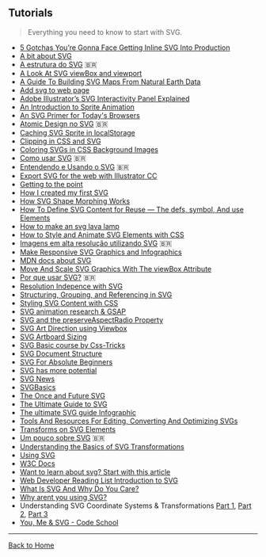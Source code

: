 ## Tutorials

> Everything you need to know to start with SVG.

- [5 Gotchas You’re Gonna Face Getting Inline SVG Into Production](https://css-tricks.com/gotchas-on-getting-svg-into-production/)
- [A bit about SVG](http://seesparkbox.com/foundry/a_bit_about_svg)
- [A estrutura do SVG](http://willianjusten.com.br/a-estrutura-do-svg/) 🇧🇷 
- [A Look At SVG viewBox and viewport](http://jonibologna.com/svg-viewbox-and-viewport/)
- [A Guide To Building SVG Maps From Natural Earth Data](http://www.smashingmagazine.com/2015/09/making-svg-maps-from-natural-earth-data/)
- [Add svg to web page](http://www.sitepoint.com/add-svg-to-web-page/)
- [Adobe Illustrator’s SVG Interactivity Panel Explained](https://webdesign.tutsplus.com/tutorials/adobe-illustrators-svg-interactivity-panel-explained--cms-23600)
- [An Introduction to Sprite Animation](https://eighthdaydesign.com/journal/sprite-animation)
- [An SVG Primer for Today's Browsers](http://www.w3.org/Graphics/SVG/IG/resources/svgprimer.html)
- [Atomic Design no SVG](http://willianjusten.com.br/atomic-design-no-svg/) 🇧🇷 
- [Caching SVG Sprite in localStorage](http://osvaldas.info/caching-svg-sprite-in-localstorage)
- [Clipping in CSS and SVG](http://sarasoueidan.com/blog/css-svg-clipping/)
- [Coloring SVGs in CSS Background Images](https://codepen.io/noahblon/blog/coloring-svgs-in-css-background-images)
- [Como usar SVG](http://willianjusten.com.br/como-usar-svg/) 🇧🇷 
- [Entendendo e Usando o SVG](http://www.devmedia.com.br/entendendo-e-usando-o-svg/19773) 🇧🇷 
- [Export SVG for the web with Illustrator CC](http://creativedroplets.com/export-svg-for-the-web-with-illustrator-cc/)
- [Getting to the point](http://schepers.cc/getting-to-the-point)
- [How I created my first SVG](https://ihatetomatoes.net/how-i-created-my-first-svg/)
- [How SVG Shape Morphing Works](https://css-tricks.com/svg-shape-morphing-works/)
- [How To Define SVG Content for Reuse — The defs, symbol, And use Elements](http://www.vanseodesign.com/web-design/svg-definition-reuse/)
- [How to make an svg lava lamp](https://codepen.io/chrisgannon/blog/how-to-make-an-svg-lava-lamp)
- [How to Style and Animate SVG Elements with CSS](http://medialoot.com/blog/how-to-style-and-animate-svg-elements-with-css/)
- [Imagens em alta resolução utilizando SVG](http://tableless.com.br/imagens-em-alta-resolucao-utilizando-svg/) 🇧🇷 
- [Make Responsive SVG Graphics and Infographics](https://www.sitepoint.com/make-responsive-svg-graphs-infographics)
- [MDN docs about SVG](https://developer.mozilla.org/en-US/docs/Web/SVG)
- [Move And Scale SVG Graphics With The viewBox Attribute](http://www.vanseodesign.com/web-design/svg-viewbox/)
- [Por que usar SVG?](http://willianjusten.com.br/por-que-usar-svg/) 🇧🇷 
- [Resolution Indepence with SVG](http://www.smashingmagazine.com/2012/01/16/resolution-independence-with-svg/)
- [Structuring, Grouping, and Referencing in SVG](http://sarasoueidan.com/blog/structuring-grouping-referencing-in-svg/)
- [Styling SVG <use> Content with CSS](http://tympanus.net/codrops/2015/07/16/styling-svg-use-content-css/)
- [SVG animation research & GSAP](https://codepen.io/FabioG/post/svg-animation-research-gsap)
- [SVG and the preserveAspectRadio Property](https://unmatchedstyle.com/news/svg-and-the-preserveaspectratio-property.php)
- [SVG Art Direction using Viewbox](http://sarasoueidan.com/blog/svg-art-direction-using-viewbox/)
- [SVG Artboard Sizing](https://css-tricks.com/svg-artboard-sizing/)
- [SVG Basic course by Css-Tricks](https://css-tricks.com/lodge/svg/table-of-contents/)
- [SVG Document Structure](https://unicorn-ui.com/blog/svg-document-structure.html)
- [SVG For Absolute Beginners](https://unicorn-ui.com/blog/svg-for-beginners.html)
- [SVG has more potential](https://madebymike.com.au/writing/svg-has-more-potential/)
- [SVG News](http://svg-news.com/)
- [SVGBasics](http://www.svgbasics.com/)
- [The Once and Future SVG](http://radar.oreilly.com/2014/11/the-once-and-future-svg.html)
- [The Ultimate Guide to SVG](https://www.webdesignerdepot.com/2015/01/the-ultimate-guide-to-svg/)
- [The ultimate SVG guide Infographic](https://psdtowp.net/svg.html)
- [Tools And Resources For Editing, Converting And Optimizing SVGs](https://www.smashingmagazine.com/2016/04/tools-and-resources-for-editing-converting-and-optimizing-svgs/)
- [Transforms on SVG Elements](https://css-tricks.com/transforms-on-svg-elements/)
- [Um pouco sobre SVG](http://simplesideias.com.br/um-pouco-sobre-svg) 🇧🇷 
- [Understanding the Basics of SVG Transformations](https://creativecrunk.com/understanding-the-basics-of-svg-transformations/)
- [Using SVG](https://css-tricks.com/using-svg/)
- [W3C Docs](http://www.w3.org/Graphics/SVG/)
- [Want to learn about svg? Start with this article](https://www.designyourway.net/blog/resources/want-to-learn-about-svg-start-with-this-article/)
- [Web Developer Reading List Introduction to SVG](http://demosthenes.info/blog/970/Web-Developer-Reading-List-Introduction-to-SVG)
- [What Is SVG And Why Do You Care?](https://unicorn-ui.com/blog/what-is-svg-and-why-do-you-care.html)
- [Why arent you using SVG?](https://code.tutsplus.com/tutorials/why-arent-you-using-svg--net-25414)
- Understanding SVG Coordinate Systems & Transformations [Part 1](http://sarasoueidan.com/blog/svg-coordinate-systems/ "The viewport, viewBox, & preserveAspectRatio"), [Part 2](http://sarasoueidan.com/blog/svg-transformations/ "The transform Attribute"), [Part 3](http://sarasoueidan.com/blog/nesting-svgs/ "Establishing New Viewports")
- [You, Me & SVG - Code School](https://www.pluralsight.com/courses/code-school-you-me-svg)

---
[Back to Home](https://github.com/knbknb/awesome-svg)
